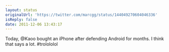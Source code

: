 ```yaml
---
layout: status
originalUrl: 'https://twitter.com/marcgg/status/144049270604046336'
isReply: false
date: 2011-12-06 13:43:17
---
```


Today, @Kaoo bought an iPhone after defending Android for months. I think that says a lot. #trolololol
